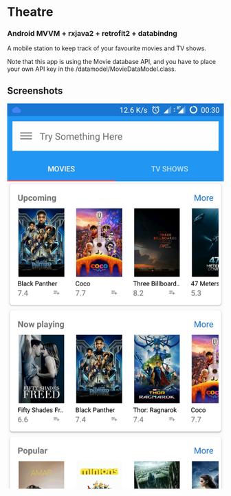 # Theatre
### Android MVVM + rxjava2 + retrofit2 + databindng
A mobile station to keep track of your favourite movies and TV shows.

Note that this app is using the Movie database API, and you have to place your own API key in the /datamodel/MovieDataModel.class.

## Screenshots
![Screenshot1](https://github.com/JimJayLee/Theatre/blob/master/Screenshots/Screenshot1.jpeg?raw=true)
